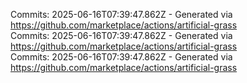 Commits: 2025-06-16T07:39:47.862Z - Generated via https://github.com/marketplace/actions/artificial-grass
<br>
Commits: 2025-06-16T07:39:47.862Z - Generated via https://github.com/marketplace/actions/artificial-grass
<br>
Commits: 2025-06-16T07:39:47.862Z - Generated via https://github.com/marketplace/actions/artificial-grass
<br>
